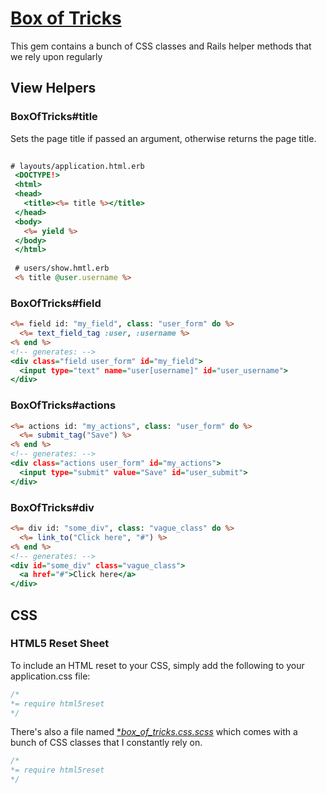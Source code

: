 # [Box of Tricks](http://github.com/KatanaCode/box_of_tricks "Katana Code's Box of Tricks")

This gem contains a bunch of CSS classes and Rails helper methods that we rely upon regularly

## View Helpers

### BoxOfTricks#title

Sets the page title if passed an argument, otherwise returns the page title.

``` rhtml
 
# layouts/application.html.erb
 <DOCTYPE!>
 <html>
 <head>
   <title><%= title %></title>
 </head>
 <body>
   <%= yield %>
 </body>
 </html>
 
 # users/show.hmtl.erb
 <% title @user.username %>
```

### BoxOfTricks#field

``` rhtml
<%= field id: "my_field", class: "user_form" do %>
  <%= text_field_tag :user, :username %>
<% end %>
<!-- generates: -->
<div class="field user_form" id="my_field">
  <input type="text" name="user[username]" id="user_username">
</div>
```

### BoxOfTricks#actions

``` rhtml
<%= actions id: "my_actions", class: "user_form" do %>
  <%= submit_tag("Save") %>
<% end %>
<!-- generates: -->
<div class="actions user_form" id="my_actions">
  <input type="submit" value="Save" id="user_submit">
</div>
```

### BoxOfTricks#div

``` rhtml
<%= div id: "some_div", class: "vague_class" do %>
  <%= link_to("Click here", "#") %>
<% end %>
<!-- generates: -->
<div id="some_div" class="vague_class">
  <a href="#">Click here</a>
</div>
```

## CSS

### HTML5 Reset Sheet

To include an HTML reset to your CSS, simply add the following to your application.css file:

``` css
/* 
*= require html5reset 
*/
```

There's also a file named  [**box_of_tricks.css.scss*](https://github.com/KatanaCode/box_of_tricks/blob/master/app/assets/stylesheets/box_of_tricks.css.scss) which comes with a bunch of CSS
classes that I constantly rely on.

``` css
/* 
*= require html5reset 
*/
```